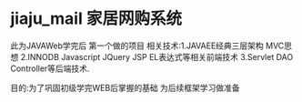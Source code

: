 # jiaju_mail 家居网购系统
此为JAVAWeb学完后 第一个做的项目
相关技术:1.JAVAEE经典三层架构 MVC思想 
2.INNODB Javascript JQuery JSP EL表达式等相关前端技术
3.Servlet DAO Controller等后端技术.

目的:为了巩固初级学完WEB后掌握的基础 为后续框架学习做准备
